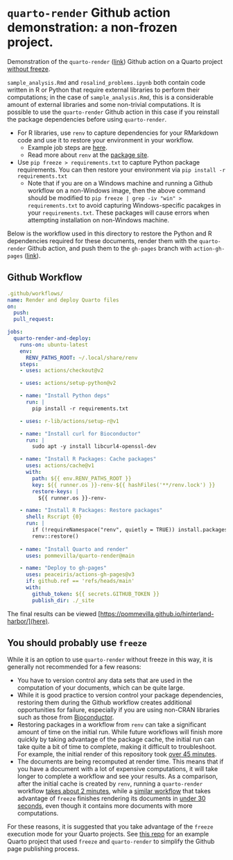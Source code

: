 # `quarto-render` Github action demonstration: a non-frozen project.

Demonstration of the `quarto-render` ([link](https://github.com/pommevilla/quarto-render)) Github action on a Quarto project [without freeze](https://quarto.org/docs/books/book-authoring.html?q=freeze#freezing). 

`sample_analysis.Rmd` and `rosalind_problems.ipynb` both contain code written in R or Python that require external libraries to perform their computations; in the case of `sample_analysis.Rmd`, this is a considerable amount of external libraries and some non-trivial computations. It is possible to use the `quarto-render` Github action in this case if you reinstall the package dependencies before using `quarto-render`. 

* For R libraries, use `renv` to capture dependencies for your RMarkdown code and use it to restore your environment in your workflow. 
  * Example job steps are [here](https://rstudio.github.io/renv/articles/ci.html#github-actions-1). 
  * Read more about `renv` at the [package site](https://rstudio.github.io/renv/articles/renv.html).
* Use `pip freeze > requirements.txt` to capture Python package requirements. You can then restore your environment via `pip install -r requirements.txt`
  * Note that if you are on a Windows machine and running a Github workflow on a non-Windows image, then the above command should be modified to `pip freeze | grep -iv "win" > requirements.txt` to avoid capturing Windows-specific pacakges in your `requirements.txt`. These packages will cause errors when attempting installation on non-Windows machine.

Below is the workflow used in this directory to restore the Python and R dependencies required for these documents, render them with the `quarto-render` Github action, and push them to the `gh-pages` branch with `action-gh-pages` ([link](https://github.com/peaceiris/actions-gh-pages)). 

## Github Workflow

```yaml
.github/workflows/
name: Render and deploy Quarto files
on: 
  push:
  pull_request:

jobs:
  quarto-render-and-deploy:
    runs-on: ubuntu-latest
    env:
      RENV_PATHS_ROOT: ~/.local/share/renv
    steps:
    - uses: actions/checkout@v2

    - uses: actions/setup-python@v2

    - name: "Install Python deps"
      run: |
        pip install -r requirements.txt

    - uses: r-lib/actions/setup-r@v1

    - name: "Install curl for Bioconductor"
      run: |
        sudo apt -y install libcurl4-openssl-dev

    - name: "Install R Packages: Cache packages"
      uses: actions/cache@v1
      with:
        path: ${{ env.RENV_PATHS_ROOT }}
        key: ${{ runner.os }}-renv-${{ hashFiles('**/renv.lock') }}
        restore-keys: |
          ${{ runner.os }}-renv-

    - name: "Install R Packages: Restore packages"
      shell: Rscript {0}
      run: |
        if (!requireNamespace("renv", quietly = TRUE)) install.packages("renv")
        renv::restore()
        
    - name: "Install Quarto and render"
      uses: pommevilla/quarto-render@main

    - name: "Deploy to gh-pages"
      uses: peaceiris/actions-gh-pages@v3
      if: github.ref == 'refs/heads/main'
      with:
        github_token: ${{ secrets.GITHUB_TOKEN }}
        publish_dir: ./_site
```

The final results can be viewed [https://pommevilla.github.io/hinterland-harbor/](here).

## You should probably use `freeze`

While it is an option to use `quarto-render` without freeze in this way, it is generally not recommended for a few reasons:

* You have to version control any data sets that are used in the computation of your documents, which can be quite large.
* While it is good practice to version control your package dependencies, restoring them during the Github workflow creates additional opportunities for failure, especially if you are using non-CRAN libraries such as those from [Bioconductor](https://www.bioconductor.org/). 
* Restoring packages in a workflow from `renv` can take a significant amount of time on the initial run. While future workflows will finish more quickly by taking advantage of the package cache, the initial run can take quite a bit of time to complete, making it difficult to troubleshoot. For example, the initial render of this repository took [over 45 minutes](https://github.com/pommevilla/hinterland-harbor/runs/2919380857?check_suite_focus=true).
* The documents are being recomputed at render time. This means that if you have a document with a lot of expensive computations, it will take longer to complete a workflow and see your results. As a comparison, after the initial cache is created by `renv`, running a `quarto-render` workflow [takes about 2 minutes](https://github.com/pommevilla/hinterland-harbor/runs/2921322559?check_suite_focus=true), while a [similar workflow](https://github.com/pommevilla/friendly-dollop/blob/master/.github/workflows/quarto-render.yml) that takes advantage of `freeze` finishes rendering its documents in [under 30 seconds](https://github.com/pommevilla/friendly-dollop/runs/2917945915?check_suite_focus=true), even though it contains more documents with more computations.

For these reasons, it is suggested that you take advantage of the `freeze` execution mode for your Quarto projects. See [this repo](https://github.com/pommevilla/friendly-dollop) for an example Quarto project that used `freeze` and `quarto-render` to simplify the Github page publishing process.
